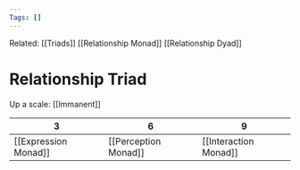 ```yaml
---
Tags: []
---
```

Related: [[Triads]] [[Relationship Monad]] [[Relationship Dyad]]
# Relationship Triad
Up a scale: [[Immanent]]

| 3 | 6 | 9 |
|---|---|---|
| [[Expression Monad]] | [[Perception Monad]] | [[Interaction Monad]] | 


